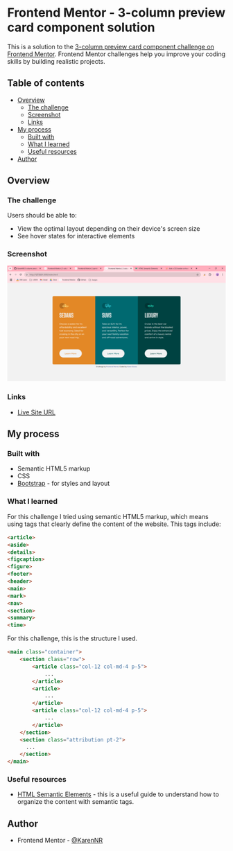 # Frontend Mentor - 3-column preview card component solution

This is a solution to the [3-column preview card component challenge on Frontend Mentor](https://www.frontendmentor.io/challenges/3column-preview-card-component-pH92eAR2-). Frontend Mentor challenges help you improve your coding skills by building realistic projects. 

## Table of contents

- [Overview](#overview)
  - [The challenge](#the-challenge)
  - [Screenshot](#screenshot)
  - [Links](#links)
- [My process](#my-process)
  - [Built with](#built-with)
  - [What I learned](#what-i-learned)
  - [Useful resources](#useful-resources)
- [Author](#author)

## Overview

### The challenge

Users should be able to:

- View the optimal layout depending on their device's screen size
- See hover states for interactive elements

### Screenshot

![](./results/screenshot.png)

### Links

- [Live Site URL](https://3-column-preview-card-component-nine-mocha.vercel.app/)

## My process

### Built with

- Semantic HTML5 markup
- CSS
- [Bootstrap](https://getbootstrap.com/) - for styles and layout

### What I learned

For this challenge I tried using semantic HTML5 markup, which means using tags that clearly define the content of the website. This tags include:
```html
<article>
<aside>
<details>
<figcaption>
<figure>
<footer>
<header>
<main>
<mark>
<nav>
<section>
<summary>
<time>
```

For this challenge, this is the structure I used.
```html
<main class="container">
    <section class="row">
        <article class="col-12 col-md-4 p-5">
            ...
        </article>
        <article>
            ...
        </article>
        <article class="col-12 col-md-4 p-5">
            ...
        </article>
    </section>
    <section class="attribution pt-2">
      ...
    </section>
</main>
```

### Useful resources

- [HTML Semantic Elements](https://www.w3schools.com/html/html5_semantic_elements.asp) - this is a useful guide to understand how to organize the content with semantic tags.

## Author

- Frontend Mentor - [@KarenNR](https://www.frontendmentor.io/profile/KarenNR)